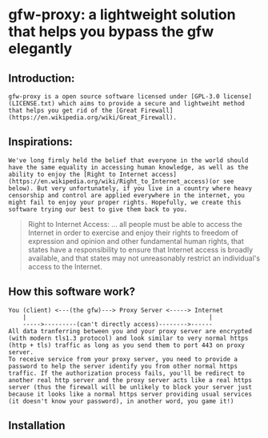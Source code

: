 # gfw-proxy: a lightweight solution that helps you bypass the gfw elegantly
## Introduction:
	gfw-proxy is a open source software licensed under [GPL-3.0 license](LICENSE.txt) which aims to provide a secure and lightweiht method that helps you get rid of the [Great Firewall](https://en.wikipedia.org/wiki/Great_Firewall).
## Inspirations:
	We've long firmly held the belief that everyone in the world should have the same equality in accessing human knowledge, as well as the ability to enjoy the [Right to Internet access](https://en.wikipedia.org/wiki/Right_to_Internet_access)(or see below). But very unfortunately, if you live in a country where heavy censorship and control are applied everywhere in the internet, you might fail to enjoy your proper rights. Hopefully, we create this software trying our best to give them back to you.
> Right to Internet Access:
> ... all people must be able to access the Internet in order to exercise and enjoy their rights to freedom of expression and opinion and other fundamental human rights, that states have a responsibility to ensure that Internet access is broadly available, and that states may not unreasonably restrict an individual's access to the Internet. 

## How this software work?
	You (client) <---(the gfw)---> Proxy Server <-----> Internet
		|													|
		----->---------(can't directly access)-------->------
	All data tranferring between you and your proxy server are encrypted (with modern tls1.3 protocol) and look similar to very normal https (http + tls) traffic as long as you send them to port 443 on proxy server.
	To receive service from your proxy server, you need to provide a password to help the server identify you from other normal https traffic. If the authorization process fails, you'll be redirect to another real http server and the proxy server acts like a real https server (thus the firewall will be unlikely to block your server just because it looks like a normal https server providing usual services (it doesn't know your password), in another word, you game it!)

## Installation
